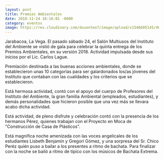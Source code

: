 ```yaml
---
layout: post
title: Premios Ambientales
date: 2018-11-24 16:16:01 -0600
category: eventos
image: https://res.cloudinary.com/duuonteo7/image/upload/v1546605145/46948362_198593981072649_6748846115530997760_n.jpg
---
```

Jarabacoa, La Vega. El pasado sábado 24, el Salón Multiusos del Instituto del Ambiente se vistió de gala para celebrar la quinta entrega de los Premios Ambientales, en su versión 2018. Actividad impulsada desde sus inicios por el Lic. Carlos Lague.

Premiación destinada a las buenas acciones ambientales, donde se establecieron unas 10 categorías para ser galardonados los/as jóvenes del Instituto que contaban con las cualidades y los criterios que se establecieron.

Está hermosa actividad, contó con el apoyo del cuerpo de Profesores del Instituto del Ambiente, la gran familia Ambiental (empleados, estudiantes), y demás personalidades que hicieron posible que una vez más se llevara acabo dicha actividad.

Está actividad, de pleno disfrute y celebración contó con la presencia de los hermanos Pérez, quienes trabajan con el Proyecto en Moca de "Construcción de Casa de Plásticos".

Está magnifica noche amenizada con las voces angelicales de los estudiantes Lisbeth Benjamín y Gregori Gómez, y una sorpresa del Sr. Chico Peréz quién puso a bailar a los presentes a ritmo de bachata. Para finalizar con la noche se bailó a ritmo de típico con los músicos de Bachata Extrema.
